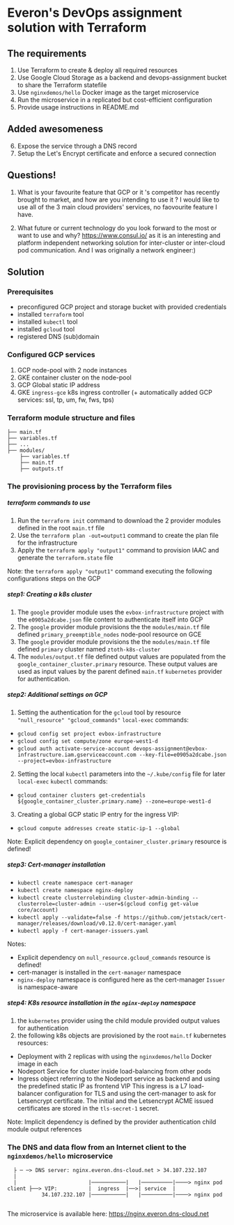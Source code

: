 # Everon's DevOps assignment solution with Terraform
## The requirements
1. Use Terraform to create & deploy all required resources
2. Use Google Cloud Storage as a backend and devops-assignment bucket to share the Terraform statefile
3. Use `nginxdemos/hello` Docker image as the target microservice
4. Run the microservice in a replicated but cost-efficient configuration
5. Provide usage instructions in README.md

## Added awesomeness
6. Expose the service through a DNS record
7. Setup the Let's Encrypt certificate and enforce a secured connection

## Questions!
1. What is your favourite feature that GCP or it 's competitor has recently brought to market, and how are you intending to use it ?
I would like to use all of the 3 main cloud providers' services, no faovourite feature I have.

2. What future or current technology do you look forward to the most or want to use and why?
https://www.consul.io/ as it is an interesting and platform independent networking solution for inter-cluster or inter-cloud pod communication.
And I was originally a network engineer:)

## Solution
### Prerequisites
- preconfigured GCP project and storage bucket with provided credentials 
- installed `terraform` tool
- installed `kubectl` tool
- installed `gcloud` tool
- registered DNS (sub)domain
 
### Configured GCP services
1. GCP node-pool with 2 node instances
2. GKE container cluster on the node-pool
3. GCP Global static IP address
4. GKE `ingress-gce` k8s ingress controller (+ automatically added GCP services: ssl, tp, um, fw, fws, tps)

### Terraform module structure and files
```
├── main.tf
├── variables.tf
├── ...
├── modules/
    ├── variables.tf
    ├── main.tf
    ├── outputs.tf
```

### The provisioning process by the Terraform files
##### terraform commands to use
1. Run the `terraform init` command to download the 2 provider modules defined in the root `main.tf` file
2. Use the `terraform plan -out=output1` command to create the plan file for the infrastructure
3. Apply the `terraform apply "output1"` command to provision IAAC and generate the `terraform.state` file

Note: the `terraform apply "output1"` command executing the following configurations steps on the GCP

##### step1: Creating a k8s cluster
1. The `google` provider module uses the `evbox-infrastructure` project with the `e0905a2dcabe.json` file
   content to authenticate itself into GCP
2. The `google` provider module provisions the the `modules/main.tf`
   file defined `primary_preemptible_nodes` node-pool resource on GCE 
3. The `google` provider module provisions the the `modules/main.tf`
   file defined `primary` cluster named `ztoth-k8s-cluster`
4. The `modules/output.tf` file defined output values are populated from the `google_container_cluster.primary` resource.
   These output values are used as input values by the parent defined `main.tf` `kubernetes` provider for authentication.

##### step2: Additional settings on GCP
1. Setting the authentication for the `gcloud` tool by resource `"null_resource" "gcloud_commands"` `local-exec` commands:
- `gcloud config set project evbox-infrastructure`
- `gcloud config set compute/zone europe-west1-d`
- `gcloud auth activate-service-account devops-assignment@evbox-infrastructure.iam.gserviceaccount.com --key-file=e0905a2dcabe.json --project=evbox-infrastructure`
2. Setting the local `kubectl` parameters into the `~/.kube/config` file for later `local-exec` `kubectl` commands:
- `gcloud container clusters get-credentials ${google_container_cluster.primary.name} --zone=europe-west1-d`
3. Creating a global GCP static IP entry for the ingress VIP:
- `gcloud compute addresses create static-ip-1 --global`

Note: Explicit dependency on `google_container_cluster.primary` resource is defined!

##### step3: Cert-manager installation
- `kubectl create namespace cert-manager`
- `kubectl create namespace nginx-deploy`
- `kubectl create clusterrolebinding cluster-admin-binding --clusterrole=cluster-admin --user=$(gcloud config get-value core/account)`
- `kubectl apply --validate=false -f https://github.com/jetstack/cert-manager/releases/download/v0.12.0/cert-manager.yaml`
- `kubectl apply -f cert-manager-issuers.yaml`

Notes: 
- Explicit dependency on `null_resource.gcloud_commands` resource is defined!
- cert-manager is installed in the `cert-manager` namespace
- `nginx-deploy` namespace is configured here as the cert-manager `Issuer` is namespace-aware

##### step4: K8s resource installation in the `nginx-deploy` namespace
1. the `kubernetes` provider using the child module provided output values for authentication
2. the following k8s objects are provisioned by the root `main.tf` kubernetes resources:
- Deployment with 2 replicas with using the `nginxdemos/hello` Docker image in each
- Nodeport Service for cluster inside load-balancing from other pods
- Ingress object referring to the Nodeport service as backend and using the predefined static IP as frontend VIP
  This ingress is a L7 load-balancer configuration for TLS and using the cert-manager to ask for Letsencrypt certificate.
  The initial and the Letsencrypt ACME issued certificates are stored in the `tls-secret-1` secret.

Note: Implicit dependency is defined by the provider authentication child module output references

### The DNS and data flow from an Internet client to the `nginxdemos/hello` microservice
```
  ├ ─ ─> DNS server: nginx.everon.dns-cloud.net > 34.107.232.107 
  |
  |                       |───────────|   |──────────|────> nginx pod
client ├──> VIP:          |  ingress  |──>| service  |
           34.107.232.107 |───────────|   |──────────|────> nginx pod


```

The microservice is available here:
https://nginx.everon.dns-cloud.net
